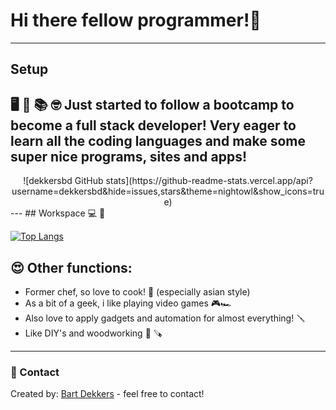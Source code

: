 # Hi there fellow programmer!👋
---
## Setup
🖥 📑 📚 🤓 Just started to follow a bootcamp to become a full stack developer! Very eager to learn all the coding languages and make some super nice programs, sites and apps!
---
<div align="center"  >
![dekkersbd GitHub stats](https://github-readme-stats.vercel.app/api?username=dekkersbd&hide=issues,stars&theme=nightowl&show_icons=true)
</div>
---
## Workspace 💻 📝


[![Top Langs](https://github-readme-stats.vercel.app/api/top-langs/?username=dekkersbd&theme=nightowl&layout=compact)](https://github.com/dekkersbd/github-readme-stats)


## 😍 Other functions:

* Former chef, so love to cook! 🍱 (especially asian style)
* As a bit of a geek, i like playing video games 🎮🏎
* Also love to apply gadgets and automation for almost everything! 🪛
* Like DIY's and woodworking 🔨 🪚
---
### 📲 Contact

Created by: [Bart Dekkers](https://www.linkedin.com/in/bart-dekkers-6437191a0/) - feel free to contact!
